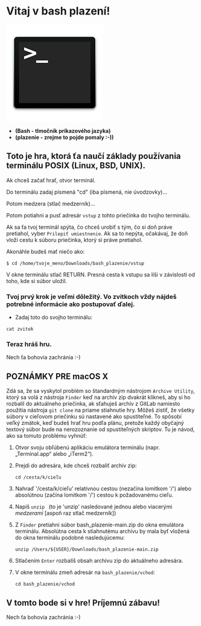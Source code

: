 # Vitaj v bash plazení!
![terminal](https://github.com/Krakensnv/bash_plazenie/blob/main/images/terminal256.png)
- **(Bash - tlmočník príkazového jazyka)**
- **(plazenie - zrejme to pojde pomaly :-))**

## Toto je hra, ktorá ťa naučí základy používania terminálu POSIX (Linux, BSD, UNIX).

Ak chceš začať hrať, otvor terminál.

Do terminálu zadaj písmená "cd" (iba písmená, nie úvodzovky)...

Potom medzera (stlač medzerník)...

Potom potiahni a pusť adresár `vstup` z tohto priečinka do tvojho terminálu.

Ak sa ťa tvoj terminál spýta, čo chceš urobiť s tým, čo si doň práve pretiahol, 
vyber `Prilepiť umiestnenie`.
Ak sa to nepýta, očakávaj, že doň vloží cestu k súboru priečinka, ktorý si práve pretiahol.

Akonáhle budeš mať niečo ako:

```
$ cd /home/tvoje_meno/Downloads/bash_plazenie/vstup
```

V okne terminálu stlač RETURN.
Presná cesta k vstupu sa líši v závislosti od toho, kde si súbor uložil.

### **Tvoj prvý krok je veľmi dôležitý. Vo zvitkoch vždy nájdeš potrebné informácie ako postupovať ďalej.**

- Zadaj toto do svojho terminálu:
```
cat zvitok
```

### Teraz hráš hru.
Nech ťa bohovia zachránia :-)

## POZNÁMKY PRE macOS X
Zdá sa, že sa vyskytol problém so štandardným nástrojom `Archive Utility`, ktorý sa volá z nástroja `Finder`
keď na archív zip dvakrát klikneš, aby si ho rozbalil do aktuálneho priečinka,
ak sťahuješ archív z GitLab namiesto použitia nástroja `git clone` na priame stiahnutie hry.
Môžeš zistiť, že všetky súbory v cieľovom priečinku sú nastavené ako spustiteľné.
To spôsobí veľký zmätok, keď budeš hrať hru podľa plánu,
pretože každý obyčajný textový súbor bude na nerozoznanie od spustiteľných skriptov.
Tu je návod, ako sa tomuto problému vyhnúť:

1. Otvor svoju obľúbenú aplikáciu emulátora terminálu (napr. „Terminal.app“ alebo „iTerm2“).
2. Prejdi do adresára, kde chceš rozbaliť archív zip:
    ```
    cd /cesta/k/cieľu
    ```

3. Nahraď '/cesta/k/cieľu' relatívnou cestou (nezačína lomítkom '/')
alebo absolútnou (začína lomítkom '/') cestou k požadovanému cieľu.
4. Napíš `unzip ` (to je 'unzip' nasledované jednou alebo viacerými *medzerami* [aspoň raz stlač medzerník])
5. Z `Finder` pretiahni súbor bash_plazenie-main.zip do okna emulátora terminálu.
Absolútna cesta k stiahnutému archívu by mala byť vložená do okna terminálu
podobné nasledujúcemu:
    ```
    unzip /Users/${USER}/Downloads/bash_plazenie-main.zip
    ```
	
6. Stlačením `Enter` rozbalíš obsah archívu zip do aktuálneho adresára.
7. V okne terminálu zmeň adresár na `bash_plazenie/vchod`:
    ```
    cd bash_plazenie/vchod
    ```

## V tomto bode si v hre! Príjemnú zábavu!
Nech ťa bohovia zachránia :-)
